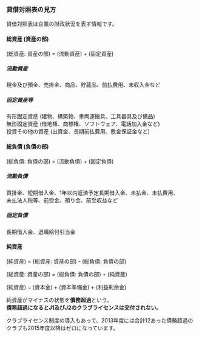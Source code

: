 ### 貸借対照表の見方

貸借対照表は企業の財政状況を表す情報です。

#### 総資産 (資産の部)

(総資産: 資産の部) = (流動資産) + (固定資産)

##### 流動資産

現金及び預金、売掛金、商品、貯蔵品、前払費用、未収入金など

##### 固定資産等

有形固定資産 (建物、構築物、車両運搬具、工具器具及び備品)  
無形固定資産 (借地権、商標権、ソフトウェア、電話加入金など)  
投資その他の資産 (出資金、長期前払費用、敷金保証金など)

#### 総負債 (負債の部)

(総負債: 負債の部) = (流動負債) + (固定負債)

##### 流動負債

買掛金、短期借入金、1年以内返済予定長期借入金、未払金、未払費用、  
未払法人税等、前受金、預り金、前受収益など

##### 固定負債

長期借入金、退職給付引当金

#### 純資産

(純資産) = (総資産: 資産の部) - (総負債: 負債の部)

(総資産: 資産の部) = (総負債: 負債の部) + (純資産)

(純資産) = (資本金) + (資本準備金) + (利益剰余金)

純資産がマイナスの状態を**債務超過**という。  
**債務超過になるとJ1及びJ2のクラブライセンスは交付されない。**


クラブライセンス制度の導入もあって、2013年度には合計12あった債務超過のクラブも2015年度以降はゼロになっています。
